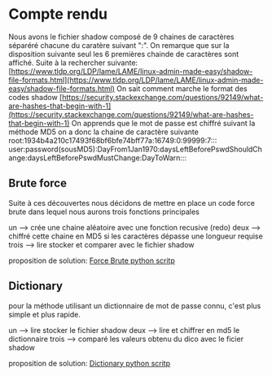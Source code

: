 # Compte rendu

Nous avons le fichier shadow composé de 9 chaines de caractères séparéré chacune du caratère suivant ":".
On remarque que sur la disposition suivante seul les 6 premières chainde de caractères sont affiché.
Suite à la rechercher suivante:
[https://www.tldp.org/LDP/lame/LAME/linux-admin-made-easy/shadow-file-formats.html](https://www.tldp.org/LDP/lame/LAME/linux-admin-made-easy/shadow-file-formats.html)
On sait comment marche le format des codes shadow
[https://security.stackexchange.com/questions/92149/what-are-hashes-that-begin-with-1](https://security.stackexchange.com/questions/92149/what-are-hashes-that-begin-with-1)
On apprends que le mot de passe est chiffré suivant la méthode MD5
on a donc la chaine de caractère suivante
root:$1$934b4a210c17493f68bf6bfe74bff77a:16749:0:99999:7:::
user:password(sousMD5):DayFrom1Jan1970:daysLeftBeforePswdShouldChange:daysLeftBeforePswdMustChange:DayToWarn:::

## Brute force

Suite à ces découvertes nous décidons de mettre en place un code force brute dans lequel nous aurons trois fonctions principales

un    --> crée une chaine aléatoire avec une fonction recusive (redo)
deux  --> chiffré cette chaine en MD5 si les caractères dépasse une longueur requise
trois --> lire stocker et comparer avec le fichier shadow

proposition de solution:
[Force Brute python scritp](https://github.com/JujuDesFruits/bruteForce-dictionary/hackThisShitDumber.py)

## Dictionary

pour la méthode utilisant un dictionnaire de mot de passe connu, c'est plus simple et plus rapide.

un    --> lire stocker le fichier shadow
deux  --> lire et chiffrer en md5 le dictionnaire
trois --> comparé les valeurs obtenu du dico avec le ficier shadow

proposition de solution:
[Dictionary python scritp](https://github.com/JujuDesFruits/bruteForce-dictionary/hackThisShit.py)
